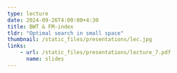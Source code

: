 ```yaml
---
type: lecture
date: 2024-09-26T4:00:00+4:30
title: BWT & FM-index
tldr: "Optimal search in small space"
thumbnail: /static_files/presentations/lec.jpg
links: 
    - url: /static_files/presentations/lecture_7.pdf
      name: slides
---
```

